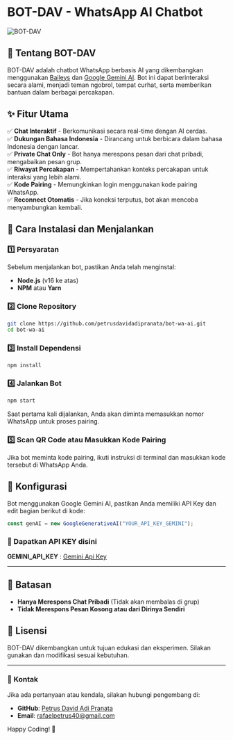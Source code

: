 # BOT-DAV - WhatsApp AI Chatbot

![BOT-DAV](https://img.shields.io/badge/WhatsApp-Bot-green?style=for-the-badge&logo=whatsapp)

## 📌 Tentang BOT-DAV
BOT-DAV adalah chatbot WhatsApp berbasis AI yang dikembangkan menggunakan [Baileys](https://github.com/WhiskeySockets/Baileys) dan [Google Gemini AI](https://ai.google.dev). Bot ini dapat berinteraksi secara alami, menjadi teman ngobrol, tempat curhat, serta memberikan bantuan dalam berbagai percakapan.

## ✨ Fitur Utama
✅ **Chat Interaktif** - Berkomunikasi secara real-time dengan AI cerdas.  
✅ **Dukungan Bahasa Indonesia** - Dirancang untuk berbicara dalam bahasa Indonesia dengan lancar.  
✅ **Private Chat Only** - Bot hanya merespons pesan dari chat pribadi, mengabaikan pesan grup.  
✅ **Riwayat Percakapan** - Mempertahankan konteks percakapan untuk interaksi yang lebih alami.  
✅ **Kode Pairing** - Memungkinkan login menggunakan kode pairing WhatsApp.  
✅ **Reconnect Otomatis** - Jika koneksi terputus, bot akan mencoba menyambungkan kembali.  

## 🚀 Cara Instalasi dan Menjalankan
### 1️⃣ Persyaratan
Sebelum menjalankan bot, pastikan Anda telah menginstal:
- **Node.js** (v16 ke atas)
- **NPM** atau **Yarn**

### 2️⃣ Clone Repository
```sh
git clone https://github.com/petrusdavidadipranata/bot-wa-ai.git
cd bot-wa-ai
```

### 3️⃣ Install Dependensi
```sh
npm install
```

### 4️⃣ Jalankan Bot
```sh
npm start
```
Saat pertama kali dijalankan, Anda akan diminta memasukkan nomor WhatsApp untuk proses pairing.

### 5️⃣ Scan QR Code atau Masukkan Kode Pairing
Jika bot meminta kode pairing, ikuti instruksi di terminal dan masukkan kode tersebut di WhatsApp Anda.

## 🔧 Konfigurasi
Bot menggunakan Google Gemini AI, pastikan Anda memiliki API Key dan edit bagian berikut di kode:
```js
const genAI = new GoogleGenerativeAI("YOUR_API_KEY_GEMINI");
```

### 🔑 Dapatkan API KEY disini
**GEMINI_API_KEY** : [Gemini Api Key](https://aistudio.google.com/app/apikey)

---

## 🛑 Batasan
- **Hanya Merespons Chat Pribadi** (Tidak akan membalas di grup)
- **Tidak Merespons Pesan Kosong atau dari Dirinya Sendiri**

## 📜 Lisensi
BOT-DAV dikembangkan untuk tujuan edukasi dan eksperimen. Silakan gunakan dan modifikasi sesuai kebutuhan.

---

### 📩 Kontak
Jika ada pertanyaan atau kendala, silakan hubungi pengembang di:
- **GitHub**: [Petrus David Adi Pranata](https://github.com/petrusdavidadipranata)
- **Email**: rafaelpetrus40@gmail.com

Happy Coding! 🚀

